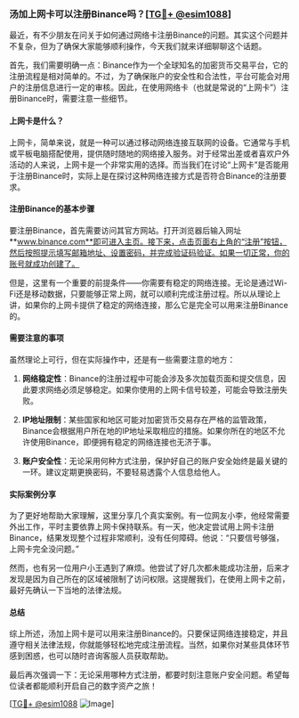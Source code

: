 ### 汤加上网卡可以注册Binance吗？[[TG💪+ @esim1088](https://t.me/s/esim1088)]

最近，有不少朋友在问关于如何通过网络卡注册Binance的问题。其实这个问题并不复杂，但为了确保大家能够顺利操作，今天我们就来详细聊聊这个话题。

首先，我们需要明确一点：Binance作为一个全球知名的加密货币交易平台，它的注册流程是相对简单的。不过，为了确保账户的安全性和合法性，平台可能会对用户的注册信息进行一定的审核。因此，在使用网络卡（也就是常说的“上网卡”）注册Binance时，需要注意一些细节。

#### 上网卡是什么？

上网卡，简单来说，就是一种可以通过移动网络连接互联网的设备。它通常与手机或平板电脑搭配使用，提供随时随地的网络接入服务。对于经常出差或者喜欢户外活动的人来说，上网卡是一个非常实用的选择。而当我们在讨论“上网卡”是否能用于注册Binance时，实际上是在探讨这种网络连接方式是否符合Binance的注册要求。

#### 注册Binance的基本步骤

要注册Binance，首先需要访问其官方网站。打开浏览器后输入网址**www.binance.com**即可进入主页。接下来，点击页面右上角的“注册”按钮，然后按照提示填写邮箱地址、设置密码，并完成验证码验证。如果一切正常，你的账号就成功创建了。

但是，这里有一个重要的前提条件——你需要有稳定的网络连接。无论是通过Wi-Fi还是移动数据，只要能够正常上网，就可以顺利完成注册过程。所以从理论上讲，如果你的上网卡提供了稳定的网络连接，那么它是完全可以用来注册Binance的。

#### 需要注意的事项

虽然理论上可行，但在实际操作中，还是有一些需要注意的地方：

1. **网络稳定性**：Binance的注册过程中可能会涉及多次加载页面和提交信息，因此要求网络必须足够稳定。如果你使用的上网卡信号较差，可能会导致注册失败。
   
2. **IP地址限制**：某些国家和地区可能对加密货币交易存在严格的监管政策，Binance会根据用户所在地的IP地址采取相应的措施。如果你所在的地区不允许使用Binance，即便拥有稳定的网络连接也无济于事。

3. **账户安全性**：无论采用何种方式注册，保护好自己的账户安全始终是最关键的一环。建议定期更换密码，不要轻易透露个人信息给他人。

#### 实际案例分享

为了更好地帮助大家理解，这里分享几个真实案例。有一位网友小李，他经常需要外出工作，平时主要依靠上网卡保持联系。有一天，他决定尝试用上网卡注册Binance，结果发现整个过程非常顺利，没有任何障碍。他说：“只要信号够强，上网卡完全没问题。”

然而，也有另一位用户小王遇到了麻烦。他尝试了好几次都未能成功注册，后来才发现是因为自己所在的区域被限制了访问权限。这提醒我们，在使用上网卡之前，最好先确认一下当地的法律法规。

#### 总结

综上所述，汤加上网卡是可以用来注册Binance的。只要保证网络连接稳定，并且遵守相关法律法规，你就能够轻松地完成注册流程。当然，如果你对某些具体环节感到困惑，也可以随时咨询客服人员获取帮助。

最后再次强调一下：无论采用哪种方式注册，都要时刻注意账户安全问题。希望每位读者都能顺利开启自己的数字资产之旅！

[[TG💪+ @esim1088](https://t.me/s/esim1088) ![Image](https://i.postimg.cc/4NQfJmqS/Snipaste-2025-05-13-00-14-12.png)]